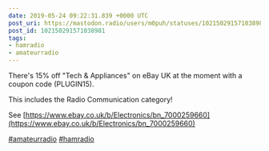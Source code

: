 ```yaml
---
date: 2019-05-24 09:22:31.839 +0000 UTC
post_uri: https://mastodon.radio/users/m0puh/statuses/102150291571038981
post_id: 102150291571038981
tags:
- hamradio
- amateurradio
---
```

There's 15% off "Tech & Appliances" on eBay UK at the moment with a coupon code (PLUGIN15).

This includes the Radio Communication category!

See [https://www.ebay.co.uk/b/Electronics/bn_7000259660](https://www.ebay.co.uk/b/Electronics/bn_7000259660)

[#amateurradio](https://mastodon.radio/tags/amateurradio) [#hamradio](https://mastodon.radio/tags/hamradio)


